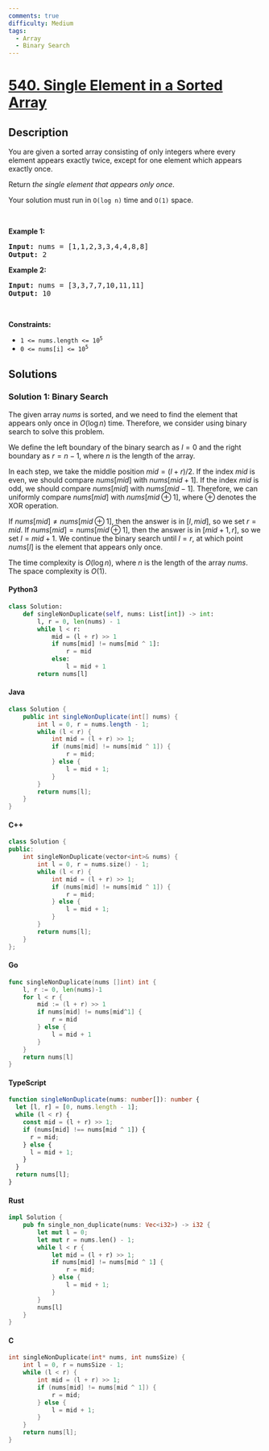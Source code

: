 ```yaml
---
comments: true
difficulty: Medium
tags:
  - Array
  - Binary Search
---
```


<!-- problem:start -->

# [540. Single Element in a Sorted Array](https://leetcode.com/problems/single-element-in-a-sorted-array)


## Description

<!-- description:start -->

<p>You are given a sorted array consisting of only integers where every element appears exactly twice, except for one element which appears exactly once.</p>

<p>Return <em>the single element that appears only once</em>.</p>

<p>Your solution must run in <code>O(log n)</code> time and <code>O(1)</code> space.</p>

<p>&nbsp;</p>
<p><strong class="example">Example 1:</strong></p>
<pre><strong>Input:</strong> nums = [1,1,2,3,3,4,4,8,8]
<strong>Output:</strong> 2
</pre><p><strong class="example">Example 2:</strong></p>
<pre><strong>Input:</strong> nums = [3,3,7,7,10,11,11]
<strong>Output:</strong> 10
</pre>
<p>&nbsp;</p>
<p><strong>Constraints:</strong></p>

<ul>
	<li><code>1 &lt;= nums.length &lt;= 10<sup>5</sup></code></li>
	<li><code>0 &lt;= nums[i] &lt;= 10<sup>5</sup></code></li>
</ul>

<!-- description:end -->

## Solutions

<!-- solution:start -->

### Solution 1: Binary Search

The given array $\textit{nums}$ is sorted, and we need to find the element that appears only once in $\textit{O}(\log n)$ time. Therefore, we consider using binary search to solve this problem.

We define the left boundary of the binary search as $\textit{l} = 0$ and the right boundary as $\textit{r} = n - 1$, where $n$ is the length of the array.

In each step, we take the middle position $\textit{mid} = (l + r) / 2$. If the index $\textit{mid}$ is even, we should compare $\textit{nums}[\textit{mid}]$ with $\textit{nums}[\textit{mid} + 1]$. If the index $\textit{mid}$ is odd, we should compare $\textit{nums}[\textit{mid}]$ with $\textit{nums}[\textit{mid} - 1]$. Therefore, we can uniformly compare $\textit{nums}[\textit{mid}]$ with $\textit{nums}[\textit{mid} \oplus 1]$, where $\oplus$ denotes the XOR operation.

If $\textit{nums}[\textit{mid}] \neq \textit{nums}[\textit{mid} \oplus 1]$, then the answer is in $[\textit{l}, \textit{mid}]$, so we set $\textit{r} = \textit{mid}$. If $\textit{nums}[\textit{mid}] = \textit{nums}[\textit{mid} \oplus 1]$, then the answer is in $[\textit{mid} + 1, \textit{r}]$, so we set $\textit{l} = \textit{mid} + 1$. We continue the binary search until $\textit{l} = \textit{r}$, at which point $\textit{nums}[\textit{l}]$ is the element that appears only once.

The time complexity is $\textit{O}(\log n)$, where $n$ is the length of the array $\textit{nums}$. The space complexity is $\textit{O}(1)$.

<!-- tabs:start -->

#### Python3

```python
class Solution:
    def singleNonDuplicate(self, nums: List[int]) -> int:
        l, r = 0, len(nums) - 1
        while l < r:
            mid = (l + r) >> 1
            if nums[mid] != nums[mid ^ 1]:
                r = mid
            else:
                l = mid + 1
        return nums[l]
```

#### Java

```java
class Solution {
    public int singleNonDuplicate(int[] nums) {
        int l = 0, r = nums.length - 1;
        while (l < r) {
            int mid = (l + r) >> 1;
            if (nums[mid] != nums[mid ^ 1]) {
                r = mid;
            } else {
                l = mid + 1;
            }
        }
        return nums[l];
    }
}
```

#### C++

```cpp
class Solution {
public:
    int singleNonDuplicate(vector<int>& nums) {
        int l = 0, r = nums.size() - 1;
        while (l < r) {
            int mid = (l + r) >> 1;
            if (nums[mid] != nums[mid ^ 1]) {
                r = mid;
            } else {
                l = mid + 1;
            }
        }
        return nums[l];
    }
};
```

#### Go

```go
func singleNonDuplicate(nums []int) int {
	l, r := 0, len(nums)-1
	for l < r {
		mid := (l + r) >> 1
		if nums[mid] != nums[mid^1] {
			r = mid
		} else {
			l = mid + 1
		}
	}
	return nums[l]
}
```

#### TypeScript

```ts
function singleNonDuplicate(nums: number[]): number {
  let [l, r] = [0, nums.length - 1];
  while (l < r) {
    const mid = (l + r) >> 1;
    if (nums[mid] !== nums[mid ^ 1]) {
      r = mid;
    } else {
      l = mid + 1;
    }
  }
  return nums[l];
}
```

#### Rust

```rust
impl Solution {
    pub fn single_non_duplicate(nums: Vec<i32>) -> i32 {
        let mut l = 0;
        let mut r = nums.len() - 1;
        while l < r {
            let mid = (l + r) >> 1;
            if nums[mid] != nums[mid ^ 1] {
                r = mid;
            } else {
                l = mid + 1;
            }
        }
        nums[l]
    }
}
```

#### C

```c
int singleNonDuplicate(int* nums, int numsSize) {
    int l = 0, r = numsSize - 1;
    while (l < r) {
        int mid = (l + r) >> 1;
        if (nums[mid] != nums[mid ^ 1]) {
            r = mid;
        } else {
            l = mid + 1;
        }
    }
    return nums[l];
}
```

<!-- tabs:end -->

<!-- solution:end -->

<!-- problem:end -->
